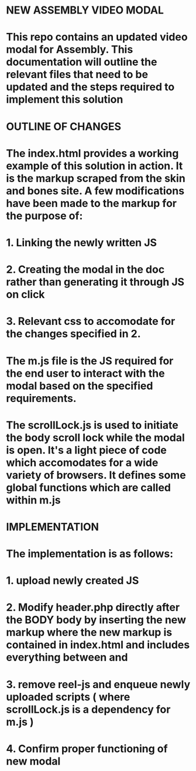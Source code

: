 # NEW ASSEMBLY VIDEO MODAL
#
#
# This repo contains an updated video modal for Assembly. This documentation will outline the relevant files that need to be updated and the steps required to implement this solution 
#
#
# OUTLINE OF CHANGES
#
#
# The index.html provides a working example of this solution in action. It is the markup scraped from the skin and bones site. A few modifications have been made to the markup for the purpose of:
# 1. Linking the newly written JS
# 2. Creating the modal in the doc rather than generating it through JS on click
# 3. Relevant css to accomodate for the changes specified in 2.
#
# The m.js file is the JS required for the end user to interact with the modal based on the specified requirements.
#
# The scrollLock.js is used to initiate the body scroll lock while the modal is open. It's a light piece of code which accomodates for a wide variety of browsers. It defines some global functions which are called within m.js
#
#
# IMPLEMENTATION
#
#
# The implementation is as follows:
#
#
# 1. upload newly created JS
# 2. Modify header.php directly after the BODY body by inserting the new markup where the new markup is contained in index.html and includes everything between <!--- NEWLY CREATED SECTION --> and <!-- END OF NEWLY CREATED SECTION -->
# 3. remove reel-js and enqueue newly uploaded scripts ( where scrollLock.js is a dependency for m.js ) 
# 4. Confirm proper functioning of new modal

